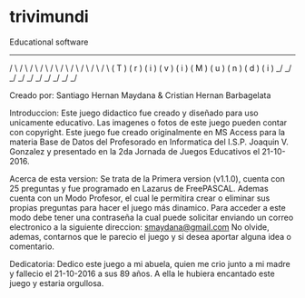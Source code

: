 # trivimundi
Educational software

   _     _     _     _     _     _     _      _     _     _  
  /  \   / \   / \   / \    / \   / \    / \    / \   /  \   / \ 
 ( T ) ( r ) ( i ) ( v ) ( i ) ( M ) ( u ) ( n ) ( d ) ( i )
  \_/   \_/  \_/  \_/   \_/   \_/   \_/   \_/   \_/   \_/ 



																		 
Creado por:
	Santiago Hernan Maydana
	&
	Cristian Hernan Barbagelata

Introduccion:
	Este juego didactico fue creado y diseñado para uso unicamente 
	educativo. Las imagenes o fotos de este juego pueden contar con 
	copyright.
	Este juego fue creado originalmente en MS Access para la materia
	Base de Datos del Profesorado en Informatica del I.S.P. Joaquin V. 
	Gonzalez y presentado en la 2da Jornada de Juegos Educativos el 
	21-10-2016.

Acerca de esta version:
	Se trata de la Primera version (v1.1.0), cuenta con 25 preguntas y fue 
	programado en Lazarus de FreePASCAL.
	Ademas cuenta con un Modo Profesor, el cual le permitira crear o 
	eliminar sus propias preguntas para hacer el juego más dinamico. 
	Para acceder a este modo debe tener una contraseña la cual puede 
	solicitar enviando un correo electronico a la siguiente direccion:
		smaydana@gmail.com
	No olvide, ademas, contarnos que le parecio el juego y si desea aportar
	alguna idea o comentario.


Dedicatoria:
	Dedico este juego a mi abuela, quien me crio junto a mi madre
	y fallecio el 21-10-2016 a sus 89 años. A ella le hubiera encantado
	este juego y estaria orgullosa.	
